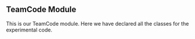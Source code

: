 ## TeamCode Module

This is our TeamCode module. Here we have declared all the classes for the experimental code.

